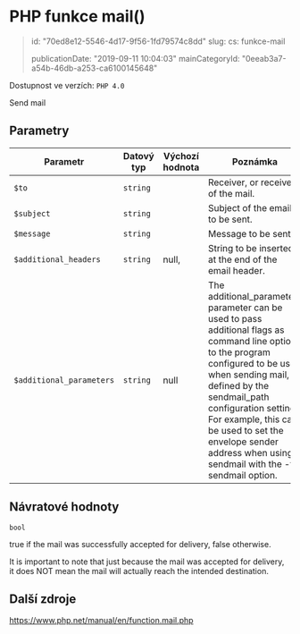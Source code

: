PHP funkce mail()
=================

> id: "70ed8e12-5546-4d17-9f56-1fd79574c8dd"
> slug:
> 	cs: funkce-mail
>
> publicationDate: "2019-09-11 10:04:03"
> mainCategoryId: "0eeab3a7-a54b-46db-a253-ca6100145648"

Dostupnost ve verzích: `PHP 4.0`

Send mail


Parametry
--------------

| Parametr | Datový typ | Výchozí hodnota | Poznámka |
|-----|-----|-----|-----|
| `$to` | `string` |  | Receiver, or receivers of the mail. |
| `$subject` | `string` |  | Subject of the email to be sent. |
| `$message` | `string` |  | Message to be sent. |
| `$additional_headers` | `string` | null, | String to be inserted at the end of the email header. |
| `$additional_parameters` | `string` | null | The additional_parameters parameter can be used to pass additional flags as command line options to the program configured to be used when sending mail, as defined by the sendmail_path configuration setting. For example, this can be used to set the envelope sender address when using sendmail with the -f sendmail option. |


Návratové hodnoty
----------------

`bool`

true if the mail was successfully accepted for delivery, false otherwise.
</p>
<p>
It is important to note that just because the mail was accepted for delivery,
it does NOT mean the mail will actually reach the intended destination.

Další zdroje
------------

https://www.php.net/manual/en/function.mail.php
